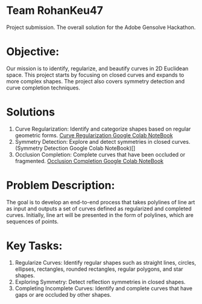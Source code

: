 # Team RohanKeu47

Project submission.
The overall solution for the Adobe Gensolve Hackathon.

# Objective:
Our mission is to identify, regularize, and beautify curves in 2D Euclidean space. This project starts by focusing on closed curves and expands to more complex shapes. The project also covers symmetry detection and curve completion techniques.

# Solutions
1. Curve Regularization: Identify and categorize shapes based on regular geometric forms.
  [Curve Regularization Google Colab NoteBook](https://colab.research.google.com/drive/1x2qskCzfUpjXP_bV6IcTOHUgKBzMIooo?usp=sharing)
2. Symmetry Detection: Explore and detect symmetries in closed curves.
  (Symmetry Detection Google Colab NoteBook)[]
3. Occlusion Completion: Complete curves that have been occluded or fragmented.
  [Occlusion Completion Google Colab NoteBook](https://colab.research.google.com/drive/1S9y5f8bw7fzMhlQp7ygPg9zqfyKMdzSe?usp=sharing)


# Problem Description:
The goal is to develop an end-to-end process that takes polylines of line art as input and outputs a set of curves defined as regularized and completed curves. Initially, line art will be presented in the form of polylines, which are sequences of points. 

# Key Tasks:
1. Regularize Curves: Identify regular shapes such as straight lines, circles, ellipses, rectangles, rounded rectangles, regular polygons, and star shapes.
2. Exploring Symmetry: Detect reflection symmetries in closed shapes.
3. Completing Incomplete Curves: Identify and complete curves that have gaps or are occluded by other shapes.
